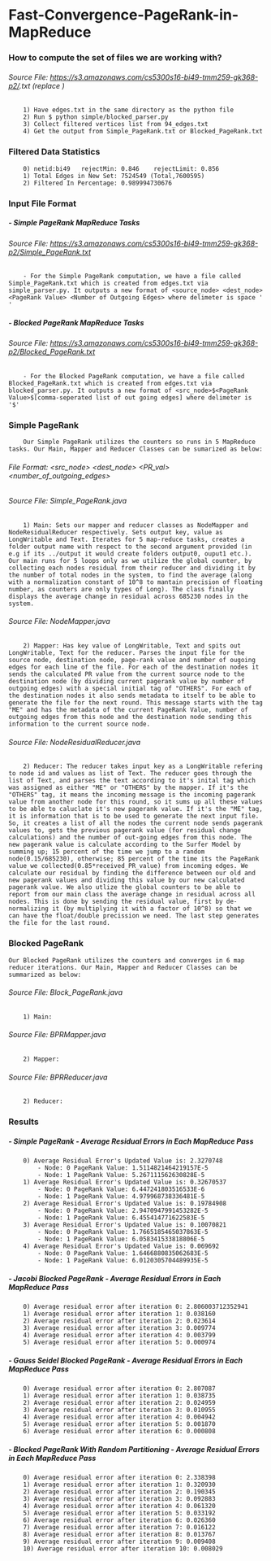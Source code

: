 # Fast-Convergence-PageRank-in-MapReduce

### How to compute the set of files we are working with?
###### Source File: https://s3.amazonaws.com/cs5300s16-bi49-tmm259-gk368-p2/<xyz>.txt (replace <xyz>)
		1) Have edges.txt in the same directory as the python file
		2) Run $ python simple/blocked_parser.py
		3) Collect filtered vertices list from 94_edges.txt
		4) Get the output from Simple_PageRank.txt or Blocked_PageRank.txt

### Filtered Data Statistics
		0) netid:bi49 	rejectMin: 0.846 	rejectLimit: 0.856
		1) Total Edges in New Set: 7524549 (Total,7600595)
		2) Filtered In Percentage: 0.989994730676

### Input File Format
##### - Simple PageRank MapReduce Tasks
###### Source File: https://s3.amazonaws.com/cs5300s16-bi49-tmm259-gk368-p2/Simple_PageRank.txt
		- For the Simple PageRank computation, we have a file called Simple_PageRank.txt which is created from edges.txt via simple_parser.py. It outputs a new format of <source_node> <dest_node> <PageRank Value> <Number of Outgoing Edges> where delimeter is space ' '

##### - Blocked PageRank MapReduce Tasks
###### Source File: https://s3.amazonaws.com/cs5300s16-bi49-tmm259-gk368-p2/Blocked_PageRank.txt
		- For the Blocked PageRank computation, we have a file called Blocked_PageRank.txt which is created from edges.txt via blocked_parser.py. It outputs a new format of <src_node>$<PageRank Value>$[comma-seperated list of out going edges] where delimeter is '$'

### Simple PageRank
		Our Simple PageRank utilizes the counters so runs in 5 MapReduce tasks. Our Main, Mapper and Reducer Classes can be sumarized as below:
###### File Format: <src_node>      <dest_node>      <PR_val>    <number_of_outgoing_edges>		

###### Source File: Simple_PageRank.java
		1) Main: Sets our mapper and reducer classes as NodeMapper and NodeResidualReducer respectively. Sets output key, value as LongWritable and Text. Iterates for 5 map-reduce tasks, creates a folder output name with respect to the second argument provided (in e.g if its ../output it would create folders output0, ouput1 etc.). Our main runs for 5 loops only as we utilize the global counter, by collecting each nodes residual from their reducer and dividing it by the number of total nodes in the system, to find the average (along with a normalization constant of 10^8 to mantain precision of floating number, as counters are only types of Long). The class finally displays the average change in residual across 685230 nodes in the system.
###### Source File: NodeMapper.java
        2) Mapper: Has key value of LongWritable, Text and spits out LongWritable, Text for the reducer. Parses the input file for the source node, destination node, page-rank value and number of ougoing edges for each line of the file. For each of the destination nodes it sends the calculated PR value from the current source node to the destination node (by dividing current pagerank value by number of outgoing edges) with a special initial tag of "OTHERS". For each of the destination nodes it also sends metadata to itself to be able to generate the file for the next round. This message starts with the tag "ME" and has the metadata of the current PageRank Value, number of outgoing edges from this node and the destination node sending this information to the current source node. 
###### Source File: NodeResidualReducer.java
        2) Reducer: The reducer takes input key as a LongWritable refering to node id and values as list of Text. The reducer goes through the list of Text, and parses the text according to it's inital tag which was assigned as either "ME" or "OTHERS" by the mapper. If it's the "OTHERS" tag, it means the incoming message is the incoming pagerank value from another node for this round, so it sums up all these values to be able to caluclate it's new pagerank value. If it's the "ME" tag, it is information that is to be used to generate the next input file. So, it creates a list of all the nodes the current node sends pagerank values to, gets the previous pagerank value (for residual change calculations) and the number of out-going edges from this node. The new pagerank value is calculate according to the Surfer Model by summing up; 15 percent of the time we jump to a random node(0.15/685230), otherwise; 85 percent of the time its the PageRank value we collected(0.85*received_PR_value) from incoming edges. We calculate our residual by finding the difference between our old and new pagerank values and dividing this value by our new calculated pagerank value. We also utlize the global counters to be able to report from our main class the average change in residual across all nodes. This is done by sending the residual value, first by de-normalizing it (by multiplying it with a factor of 10^8) so that we can have the float/double precission we need. The last step generates the file for the last round.

### Blocked PageRank
	Our Blocked PageRank utilizes the counters and converges in 6 map reducer iterations. Our Main, Mapper and Reducer Classes can be summarized as below:

###### Source File: Block_PageRank.java
		1) Main: 
###### Source File: BPRMapper.java
        2) Mapper:
###### Source File: BPRReducer.java
        2) Reducer:		

### Results 
##### - Simple PageRank - Average Residual Errors in Each MapReduce Pass
		0) Average Residual Error's Updated Value is: 2.3270748
			- Node: 0 PageRank Value: 1.5114821464219157E-5 
			- Node: 1 PageRank Value: 5.267111562630828E-5 
		1) Average Residual Error's Updated Value is: 0.32670537
			- Node: 0 PageRank Value: 6.447241803516533E-6
			- Node: 1 PageRank Value: 4.979968738336481E-5
		2) Average Residual Error's Updated Value is: 0.19784908
			- Node: 0 PageRank Value: 2.9470947991453282E-5
			- Node: 1 PageRank Value: 6.455414771622583E-5 
		3) Average Residual Error's Updated Value is: 0.10070821
			- Node: 0 PageRank Value: 1.7665185465037863E-5
			- Node: 1 PageRank Value: 6.058341533818806E-5
		4) Average Residual Error's Updated Value is: 0.069692
			- Node: 0 PageRank Value: 1.6466880835062683E-5
			- Node: 1 PageRank Value: 6.0120305704489935E-5

##### - Jacobi Blocked PageRank - Average Residual Errors in Each MapReduce Pass	
		0) Average residual error after iteration 0: 2.806003712352941
		1) Average residual error after iteration 1: 0.038160
		2) Average residual error after iteration 2: 0.023614
		3) Average residual error after iteration 3: 0.009774
		4) Average residual error after iteration 4: 0.003799
		5) Average residual error after iteration 5: 0.000974

##### - Gauss Seidel Blocked PageRank - Average Residual Errors in Each MapReduce Pass	
		0) Average residual error after iteration 0: 2.807087
		1) Average residual error after iteration 1: 0.038735
		2) Average residual error after iteration 2: 0.024959
		3) Average residual error after iteration 3: 0.010955
		4) Average residual error after iteration 4: 0.004942
		5) Average residual error after iteration 5: 0.001870
		6) Average residual error after iteration 6: 0.000808
		
##### - Blocked PageRank With Random Partitioning - Average Residual Errors in Each MapReduce Pass	
		0) Average residual error after iteration 0: 2.338398
		1) Average residual error after iteration 1: 0.320930
		2) Average residual error after iteration 2: 0.190345
		3) Average residual error after iteration 3: 0.092883
		4) Average residual error after iteration 4: 0.061320
		5) Average residual error after iteration 5: 0.033192
		6) Average residual error after iteration 6: 0.026360
		7) Average residual error after iteration 7: 0.016122
		8) Average residual error after iteration 8: 0.013767
		9) Average residual error after iteration 9: 0.009408
		10) Average residual error after iteration 10: 0.008029 
		
